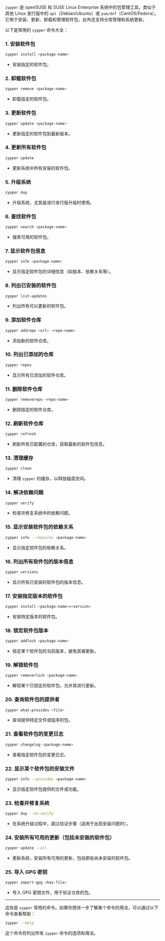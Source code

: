 `zypper` 是 openSUSE 和 SUSE Linux Enterprise 系统中的包管理工具，类似于其他 Linux 发行版中的 `apt`（Debian/Ubuntu）或 `yum/dnf`（CentOS/Fedora）。它用于安装、更新、卸载和管理软件包，此外还支持仓库管理和系统更新。

以下是常用的 `zypper` 命令大全：

### 1. **安装软件包**
```bash
zypper install <package-name>
```
- 安装指定的软件包。

### 2. **卸载软件包**
```bash
zypper remove <package-name>
```
- 卸载指定的软件包。

### 3. **更新软件包**
```bash
zypper update <package-name>
```
- 更新指定的软件包到最新版本。

### 4. **更新所有软件包**
```bash
zypper update
```
- 更新系统中所有安装的软件包。

### 5. **升级系统**
```bash
zypper dup
```
- 升级系统，尤其是进行发行版升级时使用。

### 6. **查找软件包**
```bash
zypper search <package-name>
```
- 搜索可用的软件包。

### 7. **显示软件包信息**
```bash
zypper info <package-name>
```
- 显示指定软件包的详细信息（如版本、依赖关系等）。

### 8. **列出已安装的软件包**
```bash
zypper list-updates
```
- 列出所有可以更新的软件包。

### 9. **添加软件仓库**
```bash
zypper addrepo <url> <repo-name>
```
- 添加新的软件仓库。

### 10. **列出已添加的仓库**
```bash
zypper repos
```
- 显示所有已添加的软件仓库。

### 11. **删除软件仓库**
```bash
zypper removerepo <repo-name>
```
- 删除指定的软件仓库。

### 12. **刷新软件仓库**
```bash
zypper refresh
```
- 刷新所有已配置的仓库，获取最新的软件包信息。

### 13. **清理缓存**
```bash
zypper clean
```
- 清理 `zypper` 的缓存，以释放磁盘空间。

### 14. **解决依赖问题**
```bash
zypper verify
```
- 检查并修复系统中的依赖问题。

### 15. **显示安装软件包的依赖关系**
```bash
zypper info --requires <package-name>
```
- 显示指定软件包的依赖关系。

### 16. **列出所有软件包的版本信息**
```bash
zypper versions
```
- 显示所有已安装的软件包的版本信息。

### 17. **安装指定版本的软件包**
```bash
zypper install <package-name>=<version>
```
- 安装特定版本的软件包。

### 18. **锁定软件包版本**
```bash
zypper addlock <package-name>
```
- 锁定某个软件包的当前版本，避免其被更新。

### 19. **解锁软件包**
```bash
zypper removerlock <package-name>
```
- 解锁某个已锁定的软件包，允许其进行更新。

### 20. **查询软件包的提供者**
```bash
zypper what-provides <file>
```
- 查询提供特定文件或程序的包。

### 21. **查看软件包的变更日志**
```bash
zypper changelog <package-name>
```
- 查看指定软件包的变更日志。

### 22. **显示某个软件包的安装文件**
```bash
zypper info --provides <package-name>
```
- 显示指定软件包提供的文件或功能。

### 23. **检查并修复系统**
```bash
zypper dup --no-verify
```
- 在系统升级过程中，跳过验证步骤（适用于出现安装问题时）。

### 24. **安装所有可用的更新（包括未安装的软件包）**
```bash
zypper update --all
```
- 更新系统，安装所有可用的更新，包括那些尚未安装的软件包。

### 25. **导入 GPG 密钥**
```bash
zypper import-gpg <key-file>
```
- 导入 GPG 密钥文件，用于验证仓库的包。

---

这些是 `zypper` 常用的命令。如果你想进一步了解某个命令的用法，可以通过以下命令查看帮助：

```bash
zypper --help
```

这个命令将列出所有 `zypper` 命令的选项和用法。
